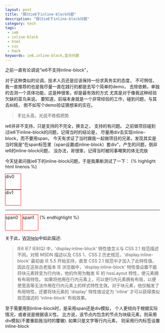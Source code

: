 ```yaml
---
layout: post
title: "探讨ie6下inline-block问题"
description: "探讨ie6下inline-block问题"
category: tech
tags:
 - ie6
 - inline-block
 - html
 - css
 - hack
keywords: ie6,inline-block,显示问题
---
```

之前一直有论调说“ie6不支持inline-block”，

对于这种类似的论调，技术人员还是应该保持一份求真务实的态度，
不可惘信，我一直推荐的也是我尽量一直在践行的都是去写个简单的demo，
去除依赖，单独的去测一个具体功能，这是种很笨，却是最有效的方式
尤其是对于像我这种经验欠缺的菜鸟来说。
要知道，前端本身就是一个非常经验的工作，碰到问题，与其去纠结，
倒不如写个demo验证猜想来的实在。
> 手比头高，光说不练假把势

ie6并非不支持，只是支持的不完全，换言之，
支持的有问题。
之前做项目碰到过ie6下inline-block的问题，记得当时的结论是，
尽量用div去实现inline-block，而不要用span，
今天有求证了当时跟我一起做项目的兄弟，发现其实是当时我是“在span标签里（span设置成inline-block）套div”，产生的问题，倒非ie6的inline-block问题，
没办法，哥很笨，记得当时被同事嘲笑的体无完肤

今天徒弟问我ie6下的inline-block问题，于是我果断测试了一下：
{% highlight html linenos %}
<style>
.d {
    height: 50px;
    width: 50px;
    border: 1px solid red;
    /* div 需要设置成display:inline 同时设置zoom:1来出发haslayout来模拟inline-block */
    *display: inline;
    zoom: 1;
}
.s {
    /* ie6 天然支持span的inline-block */
    display: inline-block;
    height: 50px;
    width: 50px;
    border: 1px solid red;
}
</style>
<div class="d">div0</div>
<div class="d">div1</div>
<hr >
<span class="s">span0</span>
<span class="s">span1</span>
{% endhighlight %}

关于此，[W3Help][W3Help]中如此描述:
> IE6 IE7 IE8(Q) 中，'display:inline-block' 特性值含义与 CSS 2.1 规范描述不同。对照 MSDN 描述以及 CSS 1、CSS 2 历史规范，'display:inline-block' 最初由 IE 5.5 开始支持，直至 CSS 2.1 规范中才加入了此特性值。因此在这些古老版本 IE 浏览器中，'display:inline-block' 特性值设置不能将块元素转变为行内块，他的作用为触发 IE 的 hasLayout 特性，使元素拥有布局特性。
如果将他用在行内元素上，可以使行内元素拥有布局，以便使宽高等无法作用在行内元素上的样式特性生效。对于块元素，他仅触发了布局特性，还要将块元素的 'display' 特性值设定为 'inline' 才可以获得类似规范描述的 'inline-block' 布局效果。

至于需要用到inline-block时，是采用span还是div模拟，
个人更倾向于根据实际情况，或者说是根据语义性。
比方说，该节点内包含的节点为块级元素，则采用div模拟(不要重蹈我当时的覆辙).
如果只是文字等行内元素，
则采用行内标签设置inline-block

[W3Help]: http://w3help.org/zh-cn/
